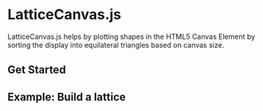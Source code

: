 # LatticeCanvas.js

LatticeCanvas.js helps by plotting shapes in the HTML5 Canvas Element by sorting the display into equilateral triangles based on canvas size.

## Get Started



## Example: Build a lattice